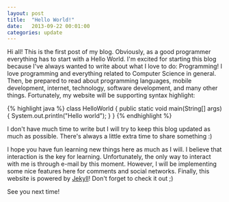 ```yaml
---
layout: post
title:  "Hello World!"
date:   2013-09-22 00:01:00
categories: update
---
```


Hi all! This is the first post of my blog. Obviously, as a good programmer everything has to start with a Hello World. 
I'm excited for starting this blog because I've always wanted to write about what I love to do: Programming! I love programming and everything related to Computer Science in general. Then, be prepared to read about programming languages, mobile development, internet, technology, software development, and many other things. Fortunately, my website will be supporting syntax highlight:

{% highlight java %}
class HelloWorld {
    public static void main(String[] args) {
        System.out.println("Hello world");
    }
}
{% endhighlight %}

I don't have much time to write but I will try to keep this blog updated as much as possible. There's always a little extra time to share something :)

I hope you have fun learning new things here as much as I will. I believe that interaction is the key for learning. Unfortunately, the only way to interact with me is through e-mail by this moment. However, I will be implementing some nice features here for comments and social networks.
Finally, this website is powered by [Jekyll](https://jekyllrb.com)! Don't forget to check it out ;)


See you next time!
